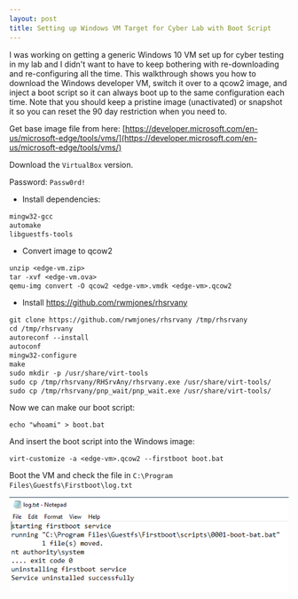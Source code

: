 ```yaml
---
layout: post
title: Setting up Windows VM Target for Cyber Lab with Boot Script
---
```


I was working on getting a generic Windows 10 VM set up for cyber testing in my lab and I didn't want to have to keep bothering with re-downloading and re-configuring all the time. This walkthrough shows you how to download the Windows developer VM, switch it over to a qcow2 image, and inject a boot script so it can always boot up to the same configuration each time. Note that you should keep a pristine image (unactivated) or snapshot it so you can reset the 90 day restriction when you need to.

Get base image file from here: [https://developer.microsoft.com/en-us/microsoft-edge/tools/vms/](https://developer.microsoft.com/en-us/microsoft-edge/tools/vms/) 

Download the `VirtualBox` version.

Password: `Passw0rd!`

- Install dependencies:

```
mingw32-gcc
automake
libguestfs-tools
```

- Convert image to qcow2

```
unzip <edge-vm.zip>
tar -xvf <edge-vm.ova>
qemu-img convert -O qcow2 <edge-vm>.vmdk <edge-vm>.qcow2
```

- Install https://github.com/rwmjones/rhsrvany

```
git clone https://github.com/rwmjones/rhsrvany /tmp/rhsrvany
cd /tmp/rhsrvany
autoreconf --install
autoconf
mingw32-configure
make
sudo mkdir -p /usr/share/virt-tools
sudo cp /tmp/rhsrvany/RHSrvAny/rhsrvany.exe /usr/share/virt-tools/
sudo cp /tmp/rhsrvany/pnp_wait/pnp_wait.exe /usr/share/virt-tools/
```

Now we can make our boot script:

```
echo "whoami" > boot.bat
```

And insert the boot script into the Windows image:

```
virt-customize -a <edge-vm>.qcow2 --firstboot boot.bat
```

Boot the VM and check the file in `C:\Program Files\Guestfs\Firstboot\log.txt`

![fa3dec25389fc5189c01bf4f8dc7ddf3.png](../images/fa3dec25389fc5189c01bf4f8dc7ddf3.png)
